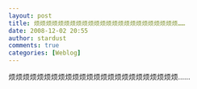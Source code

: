 ```yaml
---
layout: post
title: 烦烦烦烦烦烦烦烦烦烦烦烦烦烦烦烦烦烦烦烦烦烦烦烦……
date: 2008-12-02 20:55
author: stardust
comments: true
categories: [Weblog]
---
```

烦烦烦烦烦烦烦烦烦烦烦烦烦烦烦烦烦烦烦烦烦烦烦烦……
